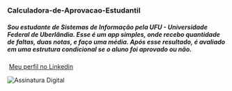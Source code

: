 ### Calculadora-de-Aprovacao-Estudantil

##### Sou estudante de Sistemas de Informação pela UFU - Universidade Federal de Uberlândia. Esse é um app simples, onde recebo quantidade de faltas, duas notas, e faço uma média. Após esse resultado, é avaliado em uma estrutura condicional se o aluno foi aprovado ou não.




​																																			  [Meu perfil no Linkedin](https://www.linkedin.com/in/brunahelenas/ "Clique para entrar em contato comigo")

 ![Assinatura Digital](https://i.ibb.co/x3cNQzc/dados-bruna.png)

